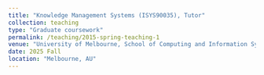 ```yaml
---
title: "Knowledge Management Systems (ISYS90035), Tutor"
collection: teaching
type: "Graduate coursework"
permalink: /teaching/2015-spring-teaching-1
venue: "University of Melbourne, School of Computing and Information Systems"
date: 2025 Fall
location: "Melbourne, AU"
---
```


